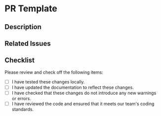 # PR Template

## Description

<!-- Please provide a brief description of the changes in this pull request. -->

## Related Issues

<!-- Please list any related issues that are being addressed in this pull request. -->

## Checklist

Please review and check off the following items:

- [ ] I have tested these changes locally.
- [ ] I have updated the documentation to reflect these changes.
- [ ] I have checked that these changes do not introduce any new warnings or errors.
- [ ] I have reviewed the code and ensured that it meets our team's coding standards.